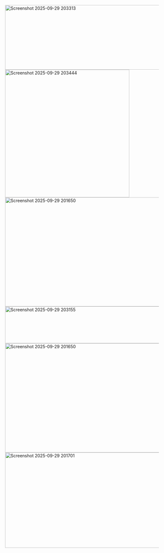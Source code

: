 <img width="1098" height="212" alt="Screenshot 2025-09-29 203313" src="https://github.com/user-attachments/assets/edecc2b9-a0cb-4cb8-b63c-aa4c2dad701e" />
<img width="407" height="419" alt="Screenshot 2025-09-29 203444" src="https://github.com/user-attachments/assets/c390eef9-6b4f-4266-88e8-4a06ea46942d" />
<img width="1089" height="358" alt="Screenshot 2025-09-29 201650" src="https://github.com/user-attachments/assets/99cacd7b-32b8-4b90-a393-0cf61779724f" />
<img width="1088" height="121" alt="Screenshot 2025-09-29 203155" src="https://github.com/user-attachments/assets/5671f237-e6da-4d7b-be09-43c2e66000a0" />
<img width="1089" height="358" alt="Screenshot 2025-09-29 201650" src="https://github.com/user-attachments/assets/24ae98b7-48d5-43ed-be49-d81a3562d828" />
<img width="1102" height="313" alt="Screenshot 2025-09-29 201701" src="https://github.com/user-attachments/assets/863652d2-9d36-48c9-a95e-a8cb5d29315e" />
